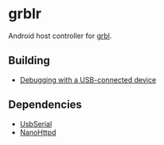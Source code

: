 # grblr

Android host controller for [grbl](https://github.com/grbl/grbl).

## Building

- [Debugging with a USB-connected device](http://developer.android.com/tools/help/adb.html)

## Dependencies

- [UsbSerial](https://github.com/felHR85/UsbSerial)
- [NanoHttpd](https://github.com/NanoHttpd/nanohttpd)